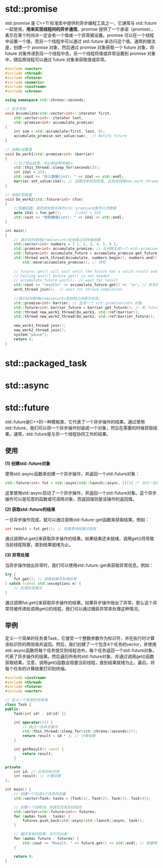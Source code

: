 # std::promise

std::promise 是 C++11 标准库中提供的异步编程工具之一，它通常与 std::future 一起使用，**用来实现线程间的异步通信**。promise 提供了一个承诺（promise），表示在某个时间点一定会有一个值或一个异常被设置。promise 可以在一个线程中设置一个值，而另一个线程中可以通过 std::future 来访问这个值。通常的做法是，创建一个 promise 对象，然后通过 promise 对象获取一个 future 对象，将 future 对象传递到另一个线程中去，另一个线程将值或异常设置到 promise 对象中，随后原线程可以通过 future 对象来获取值或异常。

```c++
#include <vector>
#include <thread>
#include <future>
#include <numeric>
#include <iostream>
#include <chrono>

using namespace std::chrono::seconds;

// 异步求和
void Accumulate(std::vector<int>::iterator first,
    std::vector<int>::iterator last,
    std::promise<int> accumulate_promise)
{
    int sum = std::accumulate(first, last, 0);
    accumulate_promise.set_value(sum);  // Notify future
}
 
// 线程1设置值
void Do_work1(std::promise<int> &barrier)
{
    //为了突出效果，可以使线程休眠5s
    std::this_thread::sleep_for(seconds(3));
    int iVal = 233;
    std::cout << "传入数据(int): " << iVal << std::endl;
    barrier.set_value(iVal); // 设置共享状态的值, 此处和线程new_work_thread保持同步.
}
 
// 线程2获取值
void Do_work2(std::future<int> &fun)
{
    //阻塞函数，直到收到相关联的std::promise对象传入的数据
    auto iVal = fun.get();		//iVal = 233
    std::cout << "收到数据(int): " << iVal << std::endl;
}

int main()
{
    // 演示如何使用promise<int>在线程之间传输结果
    std::vector<int> numbers = { 1, 2, 3, 4, 5, 6 };
    std::promise<int> accumulate_promise; // 主线程生成一个 std::promise<int> 对象.
    std::future<int> accumulate_future = accumulate_promise.get_future(); // 和 future 关联.
    std::thread work_thread(Accumulate, numbers.begin(), numbers.end(),
        std::move(accumulate_promise)); // 求和
 
    // future::get() will wait until the future has a valid result and retrieves it.
    // Calling wait() before get() is not needed
    // accumulate_future.wait();  // wait for result
    std::cout << "result=" << accumulate_future.get() << '\n'; // 异步获取最后的结果
    work_thread.join();  // wait for thread completion
 
    //演示如何使用promise<int>在线程之间表示状态。
    std::promise<int> barrier; // 生成一个 std::promise<int> 对象.
    std::future<int> barrier_future = barrier.get_future(); // 和 future 关联.
    std::thread new_work1_thread(Do_work1, std::ref(barrier));
    std::thread new_work2_thread(Do_work2, std::ref(barrier_future));
 
    new_work1_thread.join();
    new_work2_thread.join();
    system("pause");
    return 0;
}
```



# std::packaged_task



# std::async



# std::future

std::future是C++的一种模板类，它代表了一个异步操作的结果。通过使用std::future，我们可以将一个异步操作封装成一个对象，然后在需要的时候获取结果。通常，std::future是与另一个线程协同工作的结果。

## 使用

**(1) 创建std::future对象**

使用std::async函数来创建一个异步操作，并返回一个std::future对象：

```c++
std::future<int> fut = std::async(std::launch::async, [](){ /* 执行一些异步操作 */ });
```

这里使用std::async启动了一个异步操作，并返回一个std::future对象。这个异步操作可以是任意的函数或可调用对象，而返回值则是该操作的返回值。

**(2) 获取std::future的结果**

一旦异步操作完成，就可以通过调用std::future::get函数来获取结果。例如：

```c++
int result = fut.get(); // 阻塞等待结果并获取
```

通过调用fut.get()来获取异步操作的结果。如果结果还未就绪，调用get()将导致当前线程阻塞，直到结果就绪为止。

**(3) 异常处理**

当异步操作抛出异常时，我们可以使用std::future::get来获取异常信息。例如：

```C++
try {  
    fut.get(); // 获取结果并处理异常  
} catch (const std::exception& e) {  
    // 处理异常情况  
}
```

通过调用fut.get()来获取异步操作的结果。如果异步操作抛出了异常，那么这个异常将被传递给调用get()的线程，我们可以通过捕获异常来处理这种情况。

## 举例

定义一个简单的任务类Task，它接受一个整数参数作为标识符，并在执行时计算该标识符的两倍值并返回。然后，我们创建了一个包含4个任务的vector，并使用std::async函数将每个任务提交到线程池中。每个任务返回一个std::future<int>对象，代表了异步操作的结果。然后遍历所有的std::future对象，并通过调用get()函数获取结果。注意，调用get()函数会阻塞当前线程，直到结果就绪为止。最后，将每个任务的计算结果打印到终端。

```c++
#include <iostream>
#include <thread>
#include <future>
#include <vector>

// 定义一个简单的任务类
class Task {
public:
    Task(int id) : id(id) {}

    int operator()() {
        // 执行一些异步操作
        std::this_thread::sleep_for(std::chrono::seconds(2));
        return result = id * 2; // 计算结果
    }

    int getResult() const {
        return result;
    }

private:
    int id; // 任务的标识符
    int result; // 计算结果
};

int main() {
    // 创建一个包含4个任务的向量
    std::vector<Task> tasks = {Task(1), Task(2), Task(3), Task(4)};

    // 创建一个线程池，并提交任务到线程池
    std::vector<std::future<int>> futures;
    for (auto& task : tasks) {
        futures.push_back(std::async(std::launch::async, task));
    }

    // 遍历未来的结果，并打印出来
    for (auto& future : futures) {
        std::cout << "Result: " << future.get() << std::endl; // 阻塞等待结果并获取
    }

    return 0;
}
```


